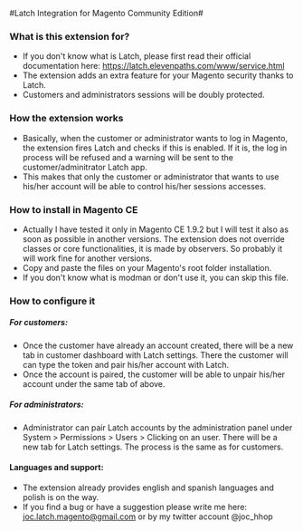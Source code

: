 #Latch Integration for Magento Community Edition#

### What is this extension for? ###
* If you don't know what is Latch, please first read their official documentation here: https://latch.elevenpaths.com/www/service.html
* The extension adds an extra feature for your Magento security thanks to Latch.
* Customers and administrators sessions will be doubly protected.
	
### How the extension works ###
* Basically, when the customer or administrator wants to log in Magento, the extension fires Latch and checks if this is enabled. If it is, the log in process will be refused and a warning will be sent to the customer/adminitrator Latch app.
* This makes that only the customer or administrator that wants to use his/her account will be able to control his/her sessions accesses.
		
### How to install in Magento CE ###
* Actually I have tested it only in Magento CE 1.9.2 but I will test it also as soon as possible in another versions. The extension does not override classes or core functionalities, it is made by observers. So probably it will work fine for another versions.
* Copy and paste the files on your Magento's root folder installation.
* If you don't know what is modman or don't use it, you can skip this file.

### How to configure it ###
##### For customers: #####
* Once the customer have already an account created, there will be a new tab in customer dashboard with Latch settings. There the customer will can type the token and pair his/her account with Latch.
* Once the account is paired, the customer will be able to unpair his/her account under the same tab of above.

##### For administrators: #####
* Administrator can pair Latch accounts by the administration panel under System > Permissions > Users > Clicking on an user. There will be a new tab for Latch settings. The process is the same as for customers.

#### Languages and support: ####
* The extension already provides english and spanish languages and polish is on the way.
* If you find a bug or have a suggestion please write me here: joc.latch.magento@gmail.com or by my twitter account @joc_hhop
